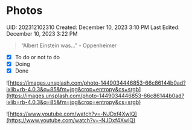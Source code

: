 # Photos

UID: 202312102310
Created: December 10, 2023 3:10 PM
Last Edited: December 10, 2023 3:22 PM

> “Albert Einstein was…” - Oppenheimer
> 
- [x]   To do or not to do
- [x]   Doing
- [x]   Done

![https://images.unsplash.com/photo-1449034446853-66c86144b0ad?ixlib=rb-4.0.3&q=85&fm=jpg&crop=entropy&cs=srgb](https://images.unsplash.com/photo-1449034446853-66c86144b0ad?ixlib=rb-4.0.3&q=85&fm=jpg&crop=entropy&cs=srgb)

![https://www.youtube.com/watch?v=-NJDxf4XwlQ](https://www.youtube.com/watch?v=-NJDxf4XwlQ)
